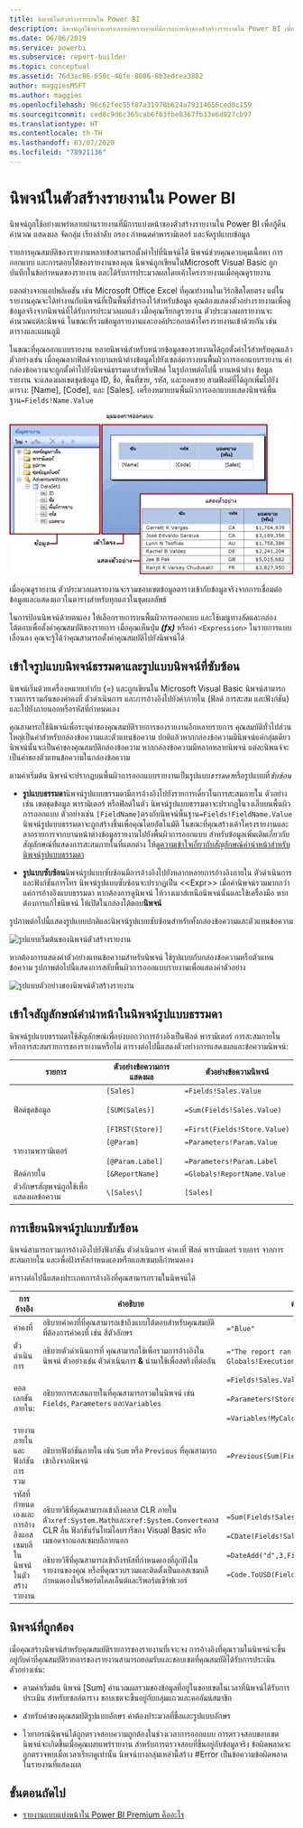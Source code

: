 ```yaml
---
title: นิพจน์ในตัวสร้างรายงานใน Power BI
description: นิพจน์ถูกใช้อย่างแพร่หลายผ่านรายงานที่มีการแบ่งหน้าของตัวสร้างรายงานใน Power BI เพื่อกู้คืน คำนวณ แสดงผล จัดกลุ่ม เรียงลำดับ กรอง กำหนดค่าพารามิเตอร์ และจัดรูปแบบข้อมูล
ms.date: 06/06/2019
ms.service: powerbi
ms.subservice: report-builder
ms.topic: conceptual
ms.assetid: 76d3ac86-650c-46fe-8086-8b3edcea3882
author: maggiesMSFT
ms.author: maggies
ms.openlocfilehash: 96c62fec55f87a31970b624a79314656ced0c159
ms.sourcegitcommit: ced8c9d6c365cab6f63fbe8367fb33e6d827cb97
ms.translationtype: HT
ms.contentlocale: th-TH
ms.lasthandoff: 03/07/2020
ms.locfileid: "78921136"
---
```

# <a name="expressions-in-power-bi-report-builder"></a>นิพจน์ในตัวสร้างรายงานใน Power BI
  นิพจน์ถูกใช้อย่างแพร่หลายผ่านรายงานที่มีการแบ่งหน้าของตัวสร้างรายงานใน Power BI เพื่อกู้คืน คำนวณ แสดงผล จัดกลุ่ม เรียงลำดับ กรอง กำหนดค่าพารามิเตอร์ และจัดรูปแบบข้อมูล 
  
  รายการคุณสมบัติของรายงานหลายข้อสามารถตั้งค่าไปที่นิพจน์ได้ นิพจน์ช่วยคุณควบคุมเนื้อหา การออกแบบ และการตอบโต้ของรายงานของคุณ นิพจน์ถูกเขียนในMicrosoft Visual Basic ถูกบันทึกในข้อกำหนดของรายงาน และได้รับการประมวลผลโดยเค้าโครงรายงานเมื่อคุณดูรายงาน  
  
 แตกต่างจากแอปพลิเคชัน เช่น Microsoft Office Excel ที่คุณทำงานในเวิร์กชีตโดยตรง แต่ในรายงานคุณจะได้ทำงานกับนิพจน์ที่เป็นพื้นที่สำรองไว้สำหรับข้อมูล คุณต้องแสดงตัวอย่างรายงานเพื่อดูข้อมูลจริงจากนิพจน์ที่ได้รับการประมวลผลแล้ว เมื่อคุณเรียกดูรายงาน ตัวประมวลผลรายงานจะคำนวณแต่ละนิพจน์ ในขณะที่รวมข้อมูลรายงานและองค์ประกอบเค้าโครงรายงานเข้าด้วยกัน เช่น ตารางและแผนภูมิ  
  
 ในขณะที่คุณออกแบบรายงาน หลายนิพจน์สำหรับหน่วยข้อมูลของรายงานได้ถูกตั้งค่าไว้สำหรับคุณแล้ว ตัวอย่างเช่น เมื่อคุณลากฟิลด์จากบานหน้าต่างข้อมูลไปยังเซลล์ตารางบนพื้นผิวการออกแบบรายงาน ค่ากล่องข้อความจะถูกตั้งค่าไปยังนิพจน์ธรรมดาสำหรับฟิลด์ ในรูปภาพต่อไปนี้ บานหน้าต่าง ข้อมูลรายงาน จะแสดงผลเขตชุดข้อมูล ID, ชื่อ, พื้นที่ขาย, รหัส, และยอดขาย สามฟิลด์ที่ได้ถูกเพิ่มไปยังตาราง: [Name], [Code], และ [Sales]. เครื่องหมายบนพื้นผิวการออกแบบแสดงนิพจน์พื้นฐาน`=Fields!Name.Value`  
  
![มุมมองการออกแบบตัวสร้างรายงาน](media/report-builder-expressions/report-builder-data-design-preview.png)
  
 เมื่อคุณดูรายงาน ตัวประมวลผลรายงานจะรวมขอบเขตข้อมูลตารางเข้ากับข้อมูลจริงจากการเชื่อมต่อข้อมูลและแสดงแถวในตารางสำหรับทุกแถวในชุดผลลัพธ์  
  
 ในการป้อนนิพจน์ด้วยตนเอง ให้เลือกรายการบนพื้นผิวการออกแบบ และใช้เมนูทางลัดและกล่องโต้ตอบเพื่อตั้งค่าคุณสมบัติของรายการ เมื่อคุณเห็นปุ่ม ***(fx)*** หรือค่า `<Expression>` ในรายการแบบเลื่อนลง คุณจะรู้ได้ว่าคุณสามารถตั้งค่าคุณสมบัติไปยังนิพจน์ได้ 
  
##  <a name="Types"></a> เข้าใจรูปแบบนิพจน์ธรรมดาและรูปแบบนิพจน์ที่ซับซ้อน  
 นิพจน์เริ่มด้วยเครื่องหมายเท่ากับ (=) และถูกเขียนใน Microsoft Visual Basic นิพจน์สามารถรวมการรวมกันของค่าคงที่ ตัวดำเนินการ และการอ้างอิงไปยังค่าภายใน (ฟิลด์ การสะสม และฟังก์ชัน) และไปยังภายนอกหรือรหัสที่กำหนดเอง  
  
 คุณสามารถใช้นิพจน์เพื่อระบุค่าของคุณสมบัติรายการของรายงานอีกหลายรายการ คุณสมบัติทั่วไปส่วนใหญ่เป็นค่าสำหรับกล่องข้อความและตัวแทนข้อความ ปกติแล้วหากกล่องข้อความมีนิพจน์แค่กลุ่มเดียว นิพจน์นั้นจะเป็นค่าของคุณสมบัติกล่องข้อความ หากกล่องข้อความมีหลากหลายนิพจน์ แต่ละนิพนจ์จะเป็นค่าของตัวแทนข้อความในกล่องข้อความ  
  
 ตามค่าเริ่มต้น นิพจน์จะปรากฏบนพื้นผิวการออกแบบรายงานเป็นรูปแบบ*ธรรมดา*หรือรูปแบบที่*ซับซ้อน*  
  
-   **รูปแบบธรรมดา**นิพจน์รูปแบบธรรมดามีการอ้างอิงไปยังรายการเดี่ยวในการสะสมภายใน ตัวอย่างเช่น เขตชุดข้อมูล พารามิเตอร์ หรือฟิลด์ในตัว นิพจน์รูปแบบธรรมดาจะปรากฏในวงเล็บบนพื้นผิวการออกแบบ ตัวอย่างเช่น `[FieldName]`ตรงกับนิพจน์พื้นฐาน`=Fields!FieldName.Value` นิพจน์รูปแบบธรรมดาจะถูกสร้างขึ้นเพื่อคุณโดยอัตโนมัติ ในขณะที่คุณสร้างเค้าโครงรายงานและลากรายการจากบานหน้าต่างข้อมูลรายงานไปยังพื้นผิวการออกแบบ สำหรับข้อมูลเพิ่มเติมเกี่ยวกับสัญลักษณ์ที่แสดงการสะสมภายในที่แตกต่าง ให้ดู[ความเข้าใจเกี่ยวกับสัญลักษณ์คำนำหน้าสำหรับนิพจน์รูปแบบธรรมดา](#DisplayText)  
  
-   **รูปแบบซับซ้อน**นิพจน์รูปแบบซับซ้อนมีการอ้างอิงไปยังหลากหลายการอ้างอิงภายใน ตัวดำเนินการ และฟังก์ชันการโทร นิพจน์รูปแบบซับซ้อนจะปรากฏเป็น <\<Expr>> เมื่อค่านิพจน์รวมมากกว่าแค่การอ้างอิงแบบธรรมดา หากต้องการดูนิพจน์ ให้วางเมาส์เหนือนิพจน์นั้นและใช้เครื่องมือ หากต้องการแก้ไขนิพจน์ ให้เปิดในกล่องโต้ตอบ**นิพจน์**  
  
 รูปภาพต่อไปนี้แสดงรูปแบบปกติและนิพจน์รูปแบบซับซ้อนสำหรับทั้งกล่องข้อความและตัวแทนข้อความ  
  
![รูปแบบเริ่มต้นของนิพจน์ตัวสร้างรายงาน](media/report-builder-expressions/report-builder-expression-default-format.png) 
  
 หากต้องการแสดงค่าตัวอย่างแทนข้อความสำหรับนิพจน์ ใช้รูปแบบกับกล่องข้อความหรือตัวแทนข้อความ รูปภาพต่อไปนี้แสดงการสลับพื้นผิวการออกแบบรายงานเพื่อแสดงค่าตัวอย่าง  
  
![รูปแบบตัวอย่างของนิพจน์ตัวสร้างรายงาน](media/report-builder-expressions/report-builder-expression-sample-values-format.png)  


## <a name="DisplayText"></a> เข้าใจสัญลักษณ์คำนำหน้าในนิพจน์รูปแบบธรรมดา  

นิพจน์รูปแบบธรรมดาใช้สัญลักษณ์เพื่อบ่งบอกว่าการอ้างอิงเป็นฟิลด์ พารามิเตอร์ การสะสมภายใน หรือการสะสมรายการของรายงานหรือไม่ ตารางต่อไปนี้แสดงตัวอย่างการแสดงผลและข้อความนิพจน์:  
  
|รายการ|ตัวอย่างข้อความการแสดงผล|ตัวอย่างข้อความนิพจน์|  
|----------|--------------------------|-----------------------------|  
|ฟิลด์ชุดข้อมูล|`[Sales]`<br /><br /> `[SUM(Sales)]`<br /><br /> `[FIRST(Store)]`|`=Fields!Sales.Value`<br /><br /> `=Sum(Fields!Sales.Value)`<br /><br /> `=First(Fields!Store.Value)`|  
|รายงานพารามิเตอร์|`[@Param]`<br /><br /> `[@Param.Label]`|`=Parameters!Param.Value`<br /><br /> `=Parameters!Param.Label`|  
|ฟิลด์ภายใน|`[&ReportName]`|`=Globals!ReportName.Value`|  
|ตัวอักษรสัญพจน์ถูกใช้เพื่อแสดงผลข้อความ|`\[Sales\]`|`[Sales]`|  
  
##  <a name="References"></a> การเขียนนิพจน์รูปแบบซับซ้อน  
 นิพจน์สามารถรวมการอ้างอิงไปยังฟังก์ชัน ตัวดำเนินการ ค่าคงที่ ฟิลด์ พารามิเตอร์ รายการ จากการสะสมภายใน และเพื่อฝังรหัสกำหนดเองหรือแอสเซมบลีกำหนดเอง  
  
 ตารางต่อไปนี้แสดงประเภทการอ้างอิงที่คุณสามารถรวมในนิพจน์ได้  
  
|การอ้างอิง|คำอธิบาย|ตัวอย่าง:|  
|----------------|-----------------|-------------|  
|ค่าคงที่|อธิบายค่าคงที่ที่คุณสามารถเข้าถึงแบบโต้ตอบสำหรับคุณสมบัติที่ต้องการค่าคงที่ เช่น สีตัวอักษร|`="Blue"`|  
|ตัวดำเนินการ|อธิบายตัวดำเนินการที่ คุณสามารถใช้เพื่อรวมการอ้างอิงในนิพจน์ ตัวอย่างเช่น ตัวดำเนินการ **&** นำมาใช้เพื่อสตริงที่ต่อกัน|`="The report ran at: " & Globals!ExecutionTime & "."`|  
|คอลเลกชันภายใน:|อธิบายการสะสมภายในที่คุณสามารถรวมในนิพจน์ เช่น `Fields`, `Parameters` และ`Variables`|`=Fields!Sales.Value`<br /><br /> `=Parameters!Store.Value`<br /><br /> `=Variables!MyCalculation.Value`|  
|รายงานภายในและฟังก์ชันการรวม|อธิบายฟังก์ชันภายใน เช่น `Sum` หรือ `Previous` ที่คุณสามารถเข้าถึงจากนิพจน์|`=Previous(Sum(Fields!Sales.Value))`|  
|รหัสที่กำหนดเองและการอ้างอิงแอสเซมบลีในนิพจน์ในตัวสร้างรายงาน |อธิบายวิธีที่คุณสามารถเข้าถึงคลาส CLR ภายในตัว`xref:System.Math`และ`xref:System.Convert`คลาส CLR อื่น ฟังก์ชันรันไทม์ไลบรารีของ Visual Basic หรือเมธอดจากแอสเซมบลีภายนอก<br /><br /> อธิบายวิธีที่คุณสามารถเข้าถึงรหัสที่กำหนดเองที่ถูกฝังในรายงานของคุณ หรือที่คุณรวบรวมและติดตั้งเป็นแอสเซมบลีกำหนดเองในรีพอร์ตไคลเอ็นต์และรีพอร์ตเซิร์ฟเวอร์|`=Sum(Fields!Sales.Value)`<br /><br /> `=CDate(Fields!SalesDate.Value)`<br /><br /> `=DateAdd("d",3,Fields!BirthDate.Value)`<br /><br /> `=Code.ToUSD(Fields!StandardCost.Value)`|  
   
##  <a name="Valid"></a> นิพจน์ที่ถูกต้อง  
 เมื่อคุณสร้างนิพจน์สำหรับคุณสมบัติรายการของรายงานที่เจาะจง การอ้างอิงที่คุณรวมในนิพจน์จะขึ้นอยู่กับค่าที่คุณสมบัติรายการของรายงานสามารถยอมรับและขอบเขตที่คุณสมบัติได้รับการประเมิน ตัวอย่างเช่น:  
  
-   ตามค่าเริ่มต้น นิพจน์ [Sum] คำนวณผลรวมของข้อมูลที่อยู่ในขอบเขตในเวลาที่นิพจน์ได้รับการประเมิน สำหรับเซลล์ตาราง ขอบเขตจะขึ้นอยู่กับกลุ่มแถวและคอลัมน์สมาชิก 
  
-   สำหรับค่าของคุณสมบัติรูปแบบอักษร ค่าต้องประมวลที่ชื่อและรูปแบบอักษร  
  
-   ไวยากรณ์นิพจน์ได้ถูกตรวจสอบความถูกต้องในช่วงเวลาการออกแบบ การตรวจสอบขอบเขตนิพจน์จะเกิดขึ้นเมื่อคุณเผยแพร่รายงาน สำหรับการตรวจสอบที่ขึ้นอยู่กับข้อมูลจริง ข้อผิดพลาดจะถูกตรวจพบเมื่อเวลาเรียกดูเท่านั้น นิพจน์บางกลุ่มเหล่านี้สร้าง #Error เป็นข้อความข้อผิดพลาดในรายงานที่แสดงผล 

## <a name="next-steps"></a>ขั้นตอนถัดไป

- [รายงานแบบแบ่งหน้าใน Power BI Premium คืออะไร](paginated-reports-report-builder-power-bi.md)
